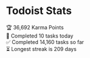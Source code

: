 
# Todoist Stats

<!-- TODO-IST:START -->
🏆  36,692 Karma Points           
🌸  Completed 10 tasks today           
✅  Completed 14,160 tasks so far           
⏳  Longest streak is 209 days
<!-- TODO-IST:END -->
